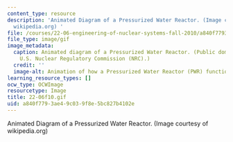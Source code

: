 ```yaml
---
content_type: resource
description: 'Animated Diagram of a Pressurized Water Reactor. (Image courtesy of
  wikipedia.org) '
file: /courses/22-06-engineering-of-nuclear-systems-fall-2010/a840f7793ae49c039f8e5bc827b4102e_22-06f10.gif
file_type: image/gif
image_metadata:
  caption: Animated diagram of a Pressurized Water Reactor. (Public domain image by
    U.S. Nuclear Regulatory Commission (NRC).)
  credit: ''
  image-alt: Animation of how a Pressurized Water Reactor (PWR) functions.
learning_resource_types: []
ocw_type: OCWImage
resourcetype: Image
title: 22-06f10.gif
uid: a840f779-3ae4-9c03-9f8e-5bc827b4102e
---
```

Animated Diagram of a Pressurized Water Reactor. (Image courtesy of wikipedia.org) 

